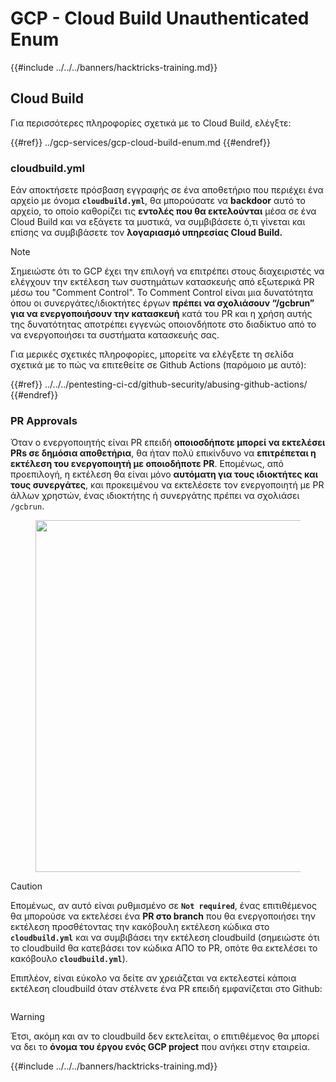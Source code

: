 # GCP - Cloud Build Unauthenticated Enum

{{#include ../../../banners/hacktricks-training.md}}

## Cloud Build

Για περισσότερες πληροφορίες σχετικά με το Cloud Build, ελέγξτε:

{{#ref}}
../gcp-services/gcp-cloud-build-enum.md
{{#endref}}

### cloudbuild.yml

Εάν αποκτήσετε πρόσβαση εγγραφής σε ένα αποθετήριο που περιέχει ένα αρχείο με όνομα **`cloudbuild.yml`**, θα μπορούσατε να **backdoor** αυτό το αρχείο, το οποίο καθορίζει τις **εντολές που θα εκτελούνται** μέσα σε ένα Cloud Build και να εξάγετε τα μυστικά, να συμβιβάσετε ό,τι γίνεται και επίσης να συμβιβάσετε τον **λογαριασμό υπηρεσίας Cloud Build.**

> [!NOTE]
> Σημειώστε ότι το GCP έχει την επιλογή να επιτρέπει στους διαχειριστές να ελέγχουν την εκτέλεση των συστημάτων κατασκευής από εξωτερικά PR μέσω του "Comment Control". Το Comment Control είναι μια δυνατότητα όπου οι συνεργάτες/ιδιοκτήτες έργων **πρέπει να σχολιάσουν “/gcbrun” για να ενεργοποιήσουν την κατασκευή** κατά του PR και η χρήση αυτής της δυνατότητας αποτρέπει εγγενώς οποιονδήποτε στο διαδίκτυο από το να ενεργοποιήσει τα συστήματα κατασκευής σας.

Για μερικές σχετικές πληροφορίες, μπορείτε να ελέγξετε τη σελίδα σχετικά με το πώς να επιτεθείτε σε Github Actions (παρόμοιο με αυτό):

{{#ref}}
../../../pentesting-ci-cd/github-security/abusing-github-actions/
{{#endref}}

### PR Approvals

Όταν ο ενεργοποιητής είναι PR επειδή **οποιοσδήποτε μπορεί να εκτελέσει PRs σε δημόσια αποθετήρια**, θα ήταν πολύ επικίνδυνο να **επιτρέπεται η εκτέλεση του ενεργοποιητή με οποιοδήποτε PR**. Επομένως, από προεπιλογή, η εκτέλεση θα είναι μόνο **αυτόματη για τους ιδιοκτήτες και τους συνεργάτες**, και προκειμένου να εκτελέσετε τον ενεργοποιητή με PR άλλων χρηστών, ένας ιδιοκτήτης ή συνεργάτης πρέπει να σχολιάσει `/gcbrun`.

<figure><img src="../../../images/image (339).png" alt="" width="563"><figcaption></figcaption></figure>

> [!CAUTION]
> Επομένως, αν αυτό είναι ρυθμισμένο σε **`Not required`**, ένας επιτιθέμενος θα μπορούσε να εκτελέσει ένα **PR στο branch** που θα ενεργοποιήσει την εκτέλεση προσθέτοντας την κακόβουλη εκτέλεση κώδικα στο **`cloudbuild.yml`** και να συμβιβάσει την εκτέλεση cloudbuild (σημειώστε ότι το cloudbuild θα κατεβάσει τον κώδικα ΑΠΟ το PR, οπότε θα εκτελέσει το κακόβουλο **`cloudbuild.yml`**).

Επιπλέον, είναι εύκολο να δείτε αν χρειάζεται να εκτελεστεί κάποια εκτέλεση cloudbuild όταν στέλνετε ένα PR επειδή εμφανίζεται στο Github:

<figure><img src="../../../images/image (340).png" alt=""><figcaption></figcaption></figure>

> [!WARNING]
> Έτσι, ακόμη και αν το cloudbuild δεν εκτελείται, ο επιτιθέμενος θα μπορεί να δει το **όνομα του έργου ενός GCP project** που ανήκει στην εταιρεία.

{{#include ../../../banners/hacktricks-training.md}}
